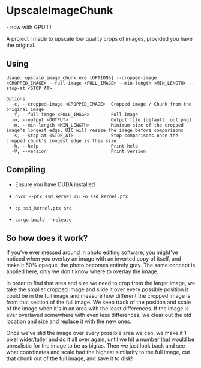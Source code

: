 # UpscaleImageChunk
\- now with GPU!!!!

A project I made to upscale low quality crops of images, provided you have the original.

## Using

```
Usage: upscale_image_chunk.exe [OPTIONS] --cropped-image <CROPPED_IMAGE> --full-image <FULL_IMAGE> --min-length <MIN_LENGTH> --stop-at <STOP_AT>

Options:
  -c, --cropped-image <CROPPED_IMAGE>  Cropped image / Chunk from the original image
  -f, --full-image <FULL_IMAGE>        Full image
  -o, --output <OUTPUT>                Output file [default: out.png]
  -m, --min-length <MIN_LENGTH>        Minimum size of the cropped image's longest edge. UIC will resize the image before comparisons
  -s, --stop-at <STOP_AT>              Stop comparisons once the cropped chunk's longest edge is this size
  -h, --help                           Print help
  -V, --version                        Print version
```

## Compiling
- Ensure you have CUDA installed

- `nvcc --ptx ssd_kernel.cu -o ssd_kernel.ptx`

- `cp ssd_kernel.ptx src`

- `cargo build --release`

## So how does it work?

If you've ever messed around in photo editing software, you might've noticed when you overlay an image with an inverted copy of itself, and make it 50% opaque, the photo becomes entirely gray. The same concept is applied here, only we don't know where to overlay the image. 

In order to find that area and size we need to crop from the larger image, we take the smaller cropped image and slide it over every possible position it could be in the full image and measure how different the cropped image is from that section of the full image. We keep track of the position and scale of the image when it's in an area with the least differences. If the image is ever overlayed somewhere with even less differences, we clear out the old location and size and replace it with the new ones.

Once we've slid the image over every possible area we can, we make it 1 pixel wider/taller and do it all over again, until we hit a number that would be unrealistic for the image to be as big as. Then we just look back and see what coordinates and scale had the highest similarity to the full image, cut that chunk out of the full image, and save it to disk!
